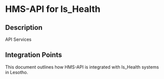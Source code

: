# HMS-API for ls_Health

## Description

API Services

## Integration Points

This document outlines how HMS-API is integrated with ls_Health systems in Lesotho.
